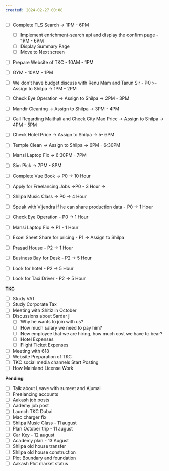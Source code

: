 ```yaml
---
created: 2024-02-27 00:08
---
```

- [ ] Complete TLS Search -> 1PM - 6PM
	- [ ] Implement enrichment-search api and display the confirm page - 1PM - 6PM
	- [ ] Display Summary Page 
	- [ ] Move to Next screen
- [ ] Prepare Website of TKC - 10AM - 1PM
- [ ] GYM - 10AM - 1PM
- [ ] We don't have budget discuss with Renu Mam and Tarun Sir - P0 >- Assign to Shilpa -> 1PM - 2PM
- [ ] Check Eye Operation -> Assign to Shilpa -> 2PM - 3PM
- [ ] Mandir Cleaning -> Assign to Shilpa -> 3PM - 4PM
- [ ] Call Regarding Maithali and Check City Max Price -> Assign to Shilpa -> 4PM - 5PM
- [ ] Check Hotel Price -> Assign to Shilpa -> 5- 6PM
- [ ] Temple Clean -> Assign to Shilpa -> 6PM - 6:30PM 
- [ ] Mansi Laptop Fix -> 6:30PM - 7PM
- [ ] Sim Pick -> 7PM - 8PM







- [ ] Complete Vue Book -> P0 -> 10 Hour 
- [ ] Apply for Freelancing Jobs ->P0 - 3 Hour -> 
- [ ] Shilpa Music Class -> P0 -> 4 Hour
- [ ] Speak with Vijendra if he can share production data - P0 -> 1 Hour
- [ ] Check Eye Operation - P0 -> 1 Hour
- [ ] Mansi Laptop Fix -> P1 - 1 Hour
- [ ] Excel Sheet Share for pricing - P1 -> Assign to Shilpa
- [ ] Prasad House - P2 -> 1 Hour 
- [ ] Business Bay for Desk - P2 -> 5 Hour
- [ ] Look for hotel - P2 -> 5 Hour
- [ ] Look for Taxi Driver - P2 -> 5 Hour





**TKC**

- [ ] Study VAT
- [ ] Study Corporate Tax
- [ ] Meeting with Shitiz in October
- [ ] Discussions about Sardar ji
	- [ ] Why he wants to join with us?
	- [ ] How much salary we need to pay him?
	- [ ] New employee that we are hiring, how much cost we have to bear?
	- [ ] Hotel Expenses
	- [ ] Flight Ticket Expenses
- [ ] Meeting with 618
- [ ] Website Preparation of TKC
- [ ] TKC social media channels Start Posting
- [ ] How Mainland License Work

**Pending**

- [ ] Talk about Leave with sumeet and Ajumal
- [ ] Freelancing accounts
- [ ] Aakash job posts
- [ ] Aademy job post
- [ ] Launch TKC Dubai
- [ ] Mac charger fix
- [ ] Shilpa Music Class - 11 august 
- [ ] Plan October trip - 11 august
- [ ] Car Key - 12 august
- [ ] Academy plan - 13 August
- [ ] Shilpa old house transfer
- [ ] Shilpa old house construction
- [ ] Plot Boundary and foundation 
- [ ] Aakash Plot market status
